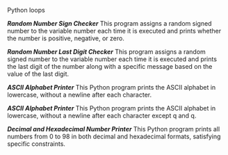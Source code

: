 Python loops


***Random Number Sign Checker***
This program assigns a random signed number to the variable number each time it is executed and prints whether the number is positive, negative, or zero.

***Random Number Last Digit Checker***
This program assigns a random signed number to the variable number each time it is executed and prints the last digit of the number along with a specific message based on the value of the last digit.

***ASCII Alphabet Printer***
This Python program prints the ASCII alphabet in lowercase, without a newline after each character.

***ASCII Alphabet Printer***
This Python program prints the ASCII alphabet in lowercase, without a newline after each character except q and q.

***Decimal and Hexadecimal Number Printer***
This Python program prints all numbers from 0 to 98 in both decimal and hexadecimal formats, satisfying specific constraints.